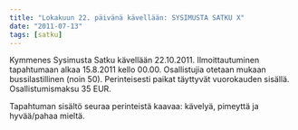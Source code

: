 ```yaml
---
title: "Lokakuun 22. päivänä kävellään: SYSIMUSTA SATKU X"
date: "2011-07-13"
tags: [satku]
---
```


Kymmenes Sysimusta Satku kävellään 22.10.2011. Ilmoittautuminen
tapahtumaan alkaa 15.8.2011 kello 00.00. Osallistujia otetaan mukaan
bussilastillinen (noin 50). Perinteisesti paikat täyttyvät vuorokauden
sisällä. Osallistumismaksu 35 EUR.

Tapahtuman sisältö seuraa perinteistä kaavaa: kävelyä, pimeyttä ja
hyvää/pahaa mieltä.